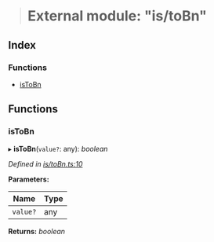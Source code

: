 > # External module: "is/toBn"

## Index

### Functions

* [isToBn](_is_tobn_.md#istobn)

## Functions

###  isToBn

▸ **isToBn**(`value?`: any): *boolean*

*Defined in [is/toBn.ts:10](https://github.com/polkadot-js/common/blob/a8b28a2/packages/util/src/is/toBn.ts#L10)*

**Parameters:**

Name | Type |
------ | ------ |
`value?` | any |

**Returns:** *boolean*